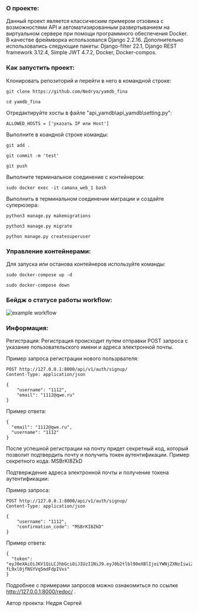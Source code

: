### О проекте:

Данный проект является классическим примером отзовика с возможностями API и автоматизированным развертыванием на виртуальном сервере при помощи программного обеспечения Docker.
В качестве фреймворка использовался Django 2.2.16.
Дополнительно использовались следующие пакеты: Django-filter 22.1, Django REST framework 3.12.4, Simple JWT 4.7.2, Docker, Docker-compos.


### Как запустить проект:

Клонировать репозиторий и перейти в него в командной строке:

```
git clone https://github.com/Nedrya/yamdb_fina
```

```
cd yamdb_fina
```

Отредактируйте хосты в файле  "api_yamdb\api_yamdb\setting.py":

```
ALLOWED_HOSTS = ['указать IP или Host']
```



Выполните в коандной строке команды:

```
git add .
```
```
git commit -m 'test'
```
```
git push
```

Выполните терминальное соединение с контейнером:

```
sudo docker exec -it camana_web_1 bash
```

Выполнить в терминальном соединении миграции и создайте суперюзера:

```
python3 manage.py makemigrations
```
```
python3 manage.py migrate
```
```
python manage.py createsuperuser
```


### Управление контейнерами:


Для запуска или останова контейнеров используйте команды:

```
sudo docker-compose up -d
```
```
sudo docker-compose down
```

### Бейдж о статусе работы workflow:

![example workflow](https://github.com/Nedrya/yamdb_final/actions/workflows/yamdb_workflow.yml/badge.svg)

### Информация:

Регистрация:
Регистрация происходит путем отправки POST запроса с указание пользовательского имени и адреса электронной почты.

Пример запроса регистрации нового пользрвателя:
```
POST http://127.0.0.1:8000/api/v1/auth/signup/
Content-Type: application/json

{
    "username": "1112",
    "email": "1112@qwe.ru"
}
```

Пример ответа:
```
{
  "email": "1112@qwe.ru",
  "username": "1112"
}
```

После успешной регистрации на почту придет секретный код, который позволит подтвердить почту и получить токен аутентификации.
Пример секретного кода: MSBrKI8ZkD


Подтверждение адреса электронной почты и получение токена аутентификации:

Пример запроса:
```
POST http://127.0.0.1:8000/api/v1/auth/signup/
Content-Type: application/json

{
    "username": "1112",
    "confirmation_code": "MSBrKI8ZkD"
}
```

Пример ответа:
```
{
  "token": "eyJ0eXAiOiJKV1QiLCJhbGciOiJIUzI1NiJ9.eyJ0b2tlbl90eXBlIjoiYWNjZXNzIiwiZXhwIjoxNjU3NjEyMzg1LCJqdGkiOiJiNjI4N2Y3Y2JhMGQ0ZThjOGM3NGM2MTcwMDI4NjdkMCIsInVzZXJfaWQiOjEsInVzZXJuYW1lIjoiMTExMiIsImNvbmZpcm1hdGlvbl9jb2RlIjoiTVNCcktJOFprRCJ9.5wo80prs8WWwIZrsESG-fL9xl0jfNSYVq5mdFdpIVxs"
}
```

Подробнее с примерами запросов можно ознакомиться по ссылке http://127.0.0.1:8000/redoc/ .

Автор проекта: Недря Сергей
